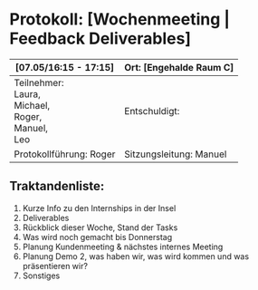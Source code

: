 # Protokoll: [Wochenmeeting | Feedback Deliverables]

| [07.05/16:15 - 17:15]                                                   | Ort: [Engehalde Raum C] |
| ----------------------------------------------------------------------- | ----------------------- |
| Teilnehmer:<br />Laura,<br />Michael,<br />Roger,<br />Manuel,<br />Leo | Entschuldigt:           |
| Protokollführung: Roger                                                | Sitzungsleitung: Manuel |

## Traktandenliste:

1. Kurze Info zu den Internships in der Insel
2. Deliverables
3. Rückblick dieser Woche, Stand der Tasks
4. Was wird noch gemacht bis Donnerstag
5. Planung Kundenmeeting & nächstes internes Meeting
6. Planung Demo 2, was haben wir, was wird kommen und was präsentieren wir?
7. Sonstiges
